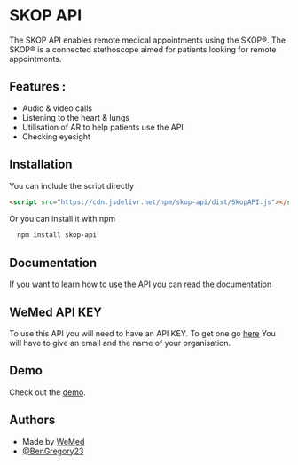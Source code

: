 
# SKOP API



The SKOP API enables remote medical appointments using the SKOP®. The SKOP® is a connected stethoscope aimed for patients looking for remote appointments. 

## Features :
- Audio & video calls
- Listening to the heart & lungs
- Utilisation of AR to help patients use the API
- Checking eyesight


## Installation

You can include the script directly 
```html
<script src="https://cdn.jsdelivr.net/npm/skop-api/dist/SkopAPI.js"></script>

```

Or you can install it with npm

```bash
  npm install skop-api
```
    
## Documentation

If you want to learn how to use the API you can read the [documentation](https://bengregory23.github.io/SKOP-API-documentation/#/)


## WeMed API KEY
To use this API you will need to have an API KEY. To get one go [here](https://en.wemed.fr/inscription-api-skop)
You will have to give an email and the name of your organisation.

## Demo

Check out the [demo](https://halfred.wemed.fr/demo/). 

## Authors
- Made by [WeMed](https://wemed.fr)
- [@BenGregory23](https://www.github.com/BenGregory23)


